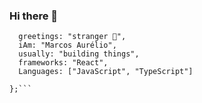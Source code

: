 ### Hi there 👋

```const readMePlease = {
  greetings: "stranger 👋",
  iAm: "Marcos Aurélio",
  usually: "building things",
  frameworks: "React",
  Languages: ["JavaScript", "TypeScript"]

};```

